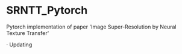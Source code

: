 # SRNTT_Pytorch
Pytorch implementation of  paper 'Image Super-Resolution by Neural Texture Transfer' 

· Updating
